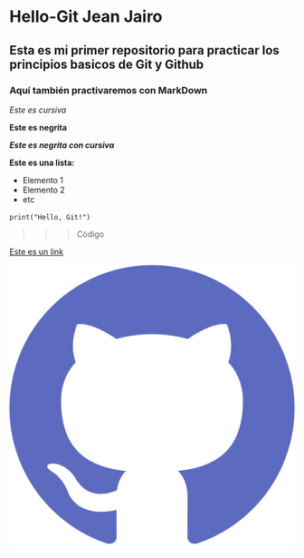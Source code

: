 # Hello-Git Jean Jairo

## Esta es mi primer repositorio para practicar los principios basicos de Git y Github

### Aquí también practivaremos con MarkDown

*Este es cursiva*

**Este es negrita**

***Este es negrita con cursiva***

**Este es una lista:**
* Elemento 1
* Elemento 2
* etc

~~~
print("Hello, Git!")
~~~
>>>Código

[Este es un link](https://github.com/JeanJairo06)

![Logo de GitHub](github-icon-2.svg "Logo Github") 
